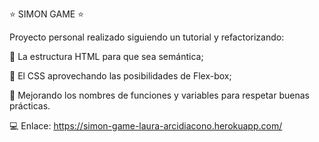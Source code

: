 ⭐ SIMON GAME ⭐

Proyecto personal realizado siguiendo un tutorial y refactorizando:

🔹 La estructura HTML para que sea semántica;

🔹 El CSS aprovechando las posibilidades de Flex-box;

🔹 Mejorando los nombres de funciones y variables para respetar buenas prácticas.

💻 Enlace: https://simon-game-laura-arcidiacono.herokuapp.com/


